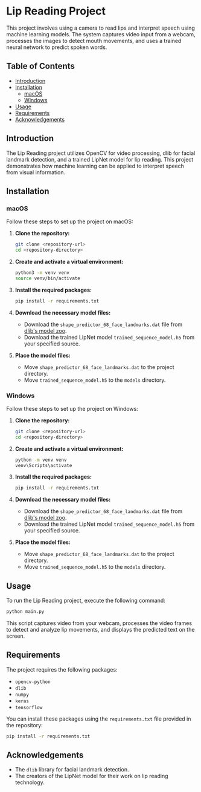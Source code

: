 # Lip Reading Project

This project involves using a camera to read lips and interpret speech using machine learning models. The system captures video input from a webcam, processes the images to detect mouth movements, and uses a trained neural network to predict spoken words.

## Table of Contents

- [Introduction](#introduction)
- [Installation](#installation)
  - [macOS](#macos)
  - [Windows](#windows)
- [Usage](#usage)
- [Requirements](#requirements)
- [Acknowledgements](#acknowledgements)

## Introduction

The Lip Reading project utilizes OpenCV for video processing, dlib for facial landmark detection, and a trained LipNet model for lip reading. This project demonstrates how machine learning can be applied to interpret speech from visual information.

## Installation

### macOS

Follow these steps to set up the project on macOS:

1. **Clone the repository:**
   ```bash
   git clone <repository-url>
   cd <repository-directory>
   ```

2. **Create and activate a virtual environment:**
   ```bash
   python3 -m venv venv
   source venv/bin/activate
   ```

3. **Install the required packages:**
   ```bash
   pip install -r requirements.txt
   ```

4. **Download the necessary model files:**
   - Download the `shape_predictor_68_face_landmarks.dat` file from [dlib's model zoo](http://dlib.net/files/shape_predictor_68_face_landmarks.dat.bz2).
   - Download the trained LipNet model `trained_sequence_model.h5` from your specified source.

5. **Place the model files:**
   - Move `shape_predictor_68_face_landmarks.dat` to the project directory.
   - Move `trained_sequence_model.h5` to the `models` directory.

### Windows

Follow these steps to set up the project on Windows:

1. **Clone the repository:**
   ```bash
   git clone <repository-url>
   cd <repository-directory>
   ```

2. **Create and activate a virtual environment:**
   ```bash
   python -m venv venv
   venv\Scripts\activate
   ```

3. **Install the required packages:**
   ```bash
   pip install -r requirements.txt
   ```

4. **Download the necessary model files:**
   - Download the `shape_predictor_68_face_landmarks.dat` file from [dlib's model zoo](http://dlib.net/files/shape_predictor_68_face_landmarks.dat.bz2).
   - Download the trained LipNet model `trained_sequence_model.h5` from your specified source.

5. **Place the model files:**
   - Move `shape_predictor_68_face_landmarks.dat` to the project directory.
   - Move `trained_sequence_model.h5` to the `models` directory.

## Usage

To run the Lip Reading project, execute the following command:

```bash
python main.py
```

This script captures video from your webcam, processes the video frames to detect and analyze lip movements, and displays the predicted text on the screen.

## Requirements

The project requires the following packages:

- `opencv-python`
- `dlib`
- `numpy`
- `keras`
- `tensorflow`

You can install these packages using the `requirements.txt` file provided in the repository:

```bash
pip install -r requirements.txt
```

## Acknowledgements

- The `dlib` library for facial landmark detection.
- The creators of the LipNet model for their work on lip reading technology.
